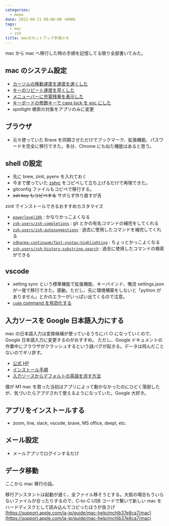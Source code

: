 ```yaml
---
categories:
  - memo
date: 2022-08-11 00:00:00 +0900
tags:
  - mac
  - zsh
title: macのセットアップ手順メモ
---
```


mac から mac へ移行した時の手順を記憶してる限り全部書いてみた。

## mac のシステム設定

- [カーソルの移動速度を速度を速くした](https://ushigyu.net/2015/05/07/how-to-faster-macbook-cursor/)
- [キーのリピート速度を早くした](https://support.apple.com/ja-jp/guide/mac-help/mchl0311bdb4/mac)
- [メニューバーに充電残量を表示した](https://support.apple.com/ja-jp/guide/mac-help/mchlp1115/mac)
- [キーボードの修飾キーで caps lock を esc にした](https://support.apple.com/ja-jp/guide/mac-help/mchlp1011/mac)
- spotlight 検索の対象をアプリのみに変更

## ブラウザ

- 元々使っていた Brave を同期させただけでブックマーク、拡張機能、パスワードを完全に移行できた。多分、Chrome にも似た機能はあると思う。

## shell の設定

- 先に brew, zinit, pyenv を入れておく
- 今まで使っていた [zshrc](https://github.com/yuji96/dotfiles/blob/master/.zshrc) をコピペして立ち上げるだけで再現できた。
- gitconfig ファイルもコピペで移行する。
- ~~ssh key もコピペする~~ サボらず作り直すが吉

zinit でインストールできるおすすめカスタマイズ

- [`powerlevel10k`](https://github.com/romkatv/powerlevel10k) : かなりかっこよくなる
- [`zsh-users/zsh-completions`](https://github.com/zsh-users/zsh-completions) : git とかの有名コマンドの補完をしてくれる
- [`zsh-users/zsh-autosuggestions`](https://github.com/zsh-users/zsh-autosuggestions) : 過去に使用したコマンドを補完してくれる
- [`zdharma-continuum/fast-syntax-highlighting`](https://github.com/zdharma-continuum/fast-syntax-highlighting) : ちょっとかっこよくなる
- [`zsh-users/zsh-history-substring-search`](https://github.com/zsh-users/zsh-history-substring-search) : 過去に使用したコマンドの検索ができる

## vscode

- setting sync という標準機能で拡張機能、キーバインド、俺流 settings.json が一発で移行できた。感動。ただし、先に環境構築をしないと「python がありません」とかのエラーがいっぱい出てくるので注意。
- [`code` command を有効化する](https://qiita.com/naru0504/items/c2ed8869ffbf7682cf5c)

## 入力ソースを Google 日本語入力にする

mac の日本語入力は変換候補が使っているうちにバ ○ になっていくので、Google 日本語入力に変更するのがおすすめ。
ただし、Google ドキュメントの作業中にブラウザがクラッシュするという謎バグが起きる。データは飛んだことないのでギリ許す。

- [公式 HP](https://www.google.co.jp/ime/)
- [インストール手順](https://shimautablog.com/mac_googleime_install/)
- [入力ソースからデフォルトの英語を消す方法](https://www.karakaram.com/deleting-alphanumeric-input-sources-on-macos-bigsur/)

僕が M1 mac を買った当初はアプリによって動かなかったのにひどく落胆したが、気づいたらアプデされて使えるようになっていた。Google 大好き。

## アプリをインストールする

- zoom, line, slack, vscode, brave, MS office, deepl, etc.

## メール設定

- メールアプリでログインするだけ

## データ移動

ここから mac 移行の話。

移行アシスタントは起動が遅く、全ファイル移そうとする。大抵の場合もういらないファイルが合ったりするので、C-to-C USB コードで繋いで新しい mac をハードディスクとして読み込んでコピったほうが良さげ
[https://support.apple.com/ja-jp/guide/mac-help/mchlb37e8ca7/mac](https://support.apple.com/ja-jp/guide/mac-help/mchlb37e8ca7/mac)
